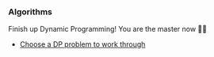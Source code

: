 ### Algorithms

Finish up Dynamic Programming! You are the master now 👩‍🍳

* [Choose a DP problem to work through](https://www.geeksforgeeks.org/dynamic-programming/#concepts)